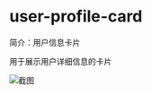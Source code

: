 # user-profile-card

简介：用户信息卡片

用于展示用户详细信息的卡片

![截图](https://img.alicdn.com/tfs/TB1oSydCTtYBeNjy1XdXXXXyVXa-2870-428.png)
